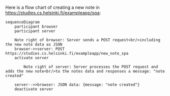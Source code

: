 Here is a flow chart of creating a new note in https://studies.cs.helsinki.fi/exampleapp/spa:

```mermaid
sequenceDiagram
    participant browser
    participant server

    Note right of browser: Server sends a POST request<br/>including the new note data as JSON
    browser->>server: POST https://studies.cs.helsinki.fi/exampleapp/new_note_spa
    activate server

        Note right of server: Server processes the POST request and adds the new note<br/>to the notes data and responses a message: "note created"

    server-->>browser: JSON data: {message: "note created"}
    deactivate server

```

